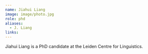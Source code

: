 ```yaml
---
name: Jiahui Liang
image: image/photo.jpg
role: phd
aliases:
  - J. Liang
links:
---
```


Jiahui Liang is a PhD candidate at the Leiden Centre for Linguistics.



